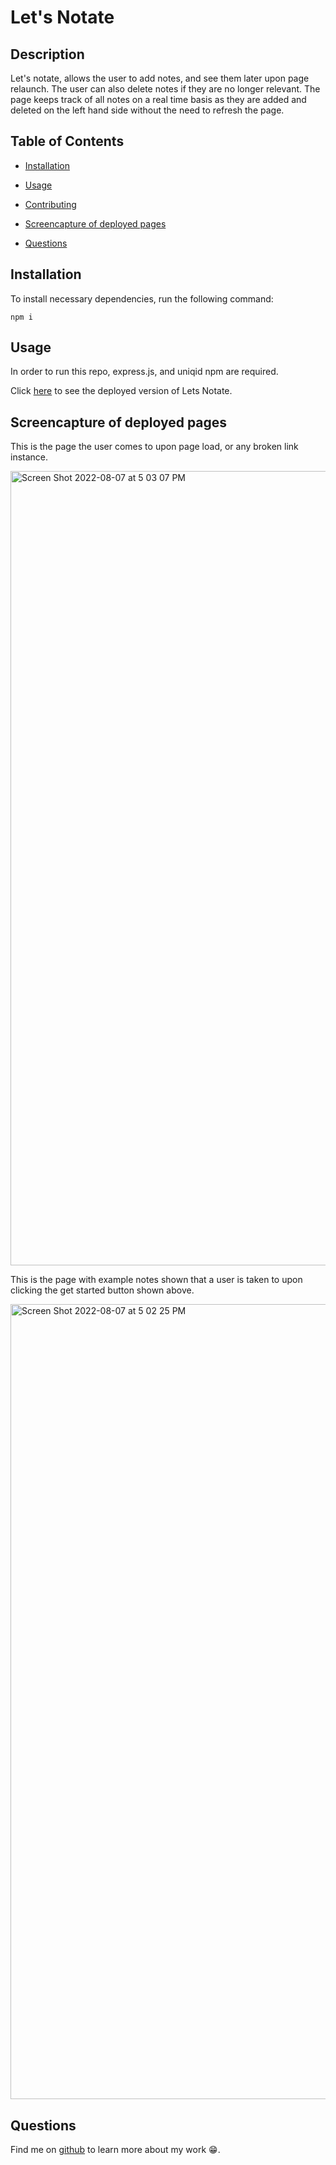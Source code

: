   # Let's Notate 


  ## Description

  Let's notate, allows the user to add notes, and see them later upon page relaunch. The user can also delete notes if they are no longer relevant. The page keeps track of all notes on a real time basis as they are added and deleted on the left hand side without the need to refresh the page. 
  
  ## Table of Contents
  

  * [Installation](#installation)
  
  * [Usage](#usage)

  

  * [Contributing](#contributing)

  * [Screencapture of deployed pages](#screencapture)

  * [Questions](#questions)

  ## Installation

  To install necessary dependencies, run the following command:

  ~~~
  npm i
  ~~~

  ## Usage

  In order to run this repo, express.js, and uniqid npm are required. 
  
  Click <a href="https://stark-bastion-38855.herokuapp.com/" target="_blank" rel="noreferrer noopener">here</a> to see the deployed version of Lets Notate. 


  ## Screencapture of deployed pages

  This is the page the user comes to upon page load, or any broken link instance. 
  
  <img width="1271" alt="Screen Shot 2022-08-07 at 5 03 07 PM" src="https://user-images.githubusercontent.com/103079401/183312942-07a2a68d-4700-4650-ba30-2ec28de58abe.png">
  
  This is the page with example notes shown that a user is taken to upon clicking the get started button shown above. 
  
  <img width="1272" alt="Screen Shot 2022-08-07 at 5 02 25 PM" src="https://user-images.githubusercontent.com/103079401/183312968-97035147-8046-41cd-b180-77ff15e1089d.png">


  ## Questions

  Find me on <a href="https://github.com/Morgan1317" target="_blank" rel="noreferrer noopener">github</a> to learn more about my work  😁.

